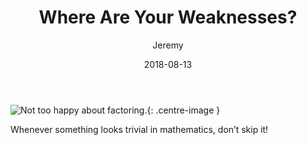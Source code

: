 ﻿---
title: "Where Are Your Weaknesses?"
author: "Jeremy"
permalink: /3
tags: [Education]
date: 2018-08-13
---

![Not too happy about factoring.](https://res.cloudinary.com/dh3hm8pb7/image/upload/c_scale,q_auto:best/v1534080159/Handwaving/Published/Haunted.png){: .centre-image }

Whenever something looks trivial in mathematics, don’t skip it!